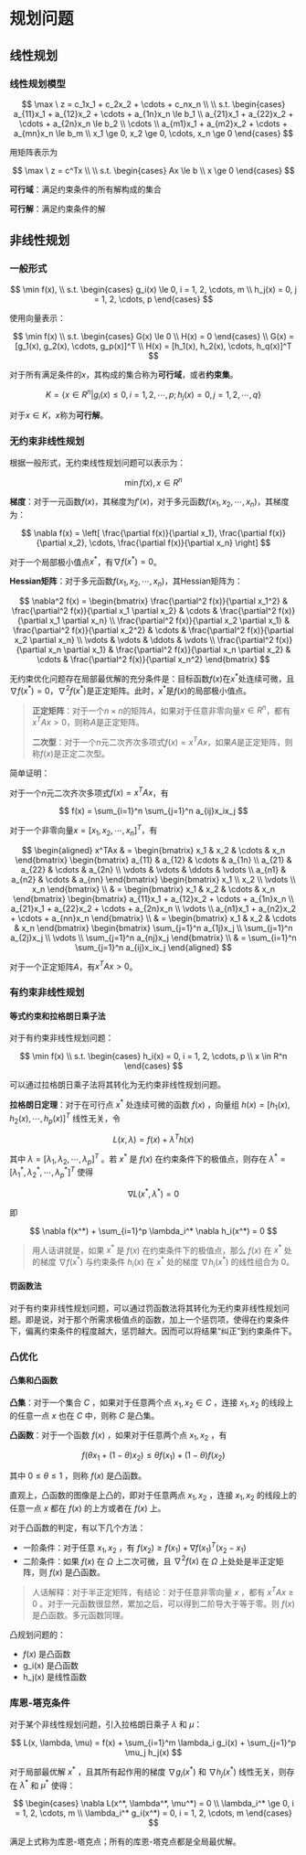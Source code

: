 # 规划问题

## 线性规划

### 线性规划模型

$$
\max \ z = c_1x_1 + c_2x_2 + \cdots + c_nx_n \\
\\
s.t. \begin{cases}
a_{11}x_1 + a_{12}x_2 + \cdots + a_{1n}x_n \le b_1 \\
a_{21}x_1 + a_{22}x_2 + \cdots + a_{2n}x_n \le b_2 \\
\cdots \\
a_{m1}x_1 + a_{m2}x_2 + \cdots + a_{mn}x_n \le b_m \\
x_1 \ge 0, x_2 \ge 0, \cdots, x_n \ge 0
\end{cases}
$$

用矩阵表示为

$$
\max \ z = c^Tx \\
\\
s.t. \begin{cases}
Ax \le b \\
x \ge 0
\end{cases}
$$

**可行域**：满足约束条件的所有解构成的集合

**可行解**：满足约束条件的解

## 非线性规划

### 一般形式

$$
\min f(x), \\
s.t. \begin{cases}
g_i(x) \le 0, i = 1, 2, \cdots, m \\
h_j(x) = 0, j = 1, 2, \cdots, p
\end{cases}
$$

使用向量表示：

$$
\min f(x) \\
s.t. \begin{cases}
G(x) \le 0 \\
H(x) = 0
\end{cases} \\
G(x) = [g_1(x), g_2(x), \cdots, g_p(x)]^T \\
H(x) = [h_1(x), h_2(x), \cdots, h_q(x)]^T
$$

对于所有满足条件的$x$，其构成的集合称为**可行域**，或者**约束集**。

$$ K=\{x \in R^n | g_i(x) \le 0, i=1,2,\cdots,p; h_j(x)=0, j=1,2,\cdots,q\} $$

对于$x \in K$，$x$称为**可行解**。

### 无约束非线性规划

根据一般形式，无约束线性规划问题可以表示为：

$$ \min f(x) , x \in R^n $$

**梯度**：对于一元函数$f(x)$，其梯度为$f'(x)$，对于多元函数$f(x_1, x_2, \cdots, x_n)$，其梯度为：

$$ \nabla f(x) = \left[ \frac{\partial f(x)}{\partial x_1}, \frac{\partial f(x)}{\partial x_2}, \cdots, \frac{\partial f(x)}{\partial x_n} \right] $$

对于一个局部极小值点$x^*$，有$\nabla f(x^*) = 0$。

**Hessian矩阵**：对于多元函数$f(x_1, x_2, \cdots, x_n)$，其Hessian矩阵为：

$$ \nabla^2 f(x) = \begin{bmatrix}
\frac{\partial^2 f(x)}{\partial x_1^2} & \frac{\partial^2 f(x)}{\partial x_1 \partial x_2} & \cdots & \frac{\partial^2 f(x)}{\partial x_1 \partial x_n} \\
\frac{\partial^2 f(x)}{\partial x_2 \partial x_1} & \frac{\partial^2 f(x)}{\partial x_2^2} & \cdots & \frac{\partial^2 f(x)}{\partial x_2 \partial x_n} \\
\vdots & \vdots & \ddots & \vdots \\
\frac{\partial^2 f(x)}{\partial x_n \partial x_1} & \frac{\partial^2 f(x)}{\partial x_n \partial x_2} & \cdots & \frac{\partial^2 f(x)}{\partial x_n^2}
\end{bmatrix} $$

无约束优化问题存在局部最优解的充分条件是：目标函数$f(x)$在$x^*$处连续可微，且$\nabla f(x^*) = 0$，$\nabla^2 f(x^*)$是正定矩阵。此时，$x^*$是$f(x)$的局部极小值点。

> **正定矩阵**：对于一个$n \times n$的矩阵$A$，如果对于任意非零向量$x \in R^n$，都有$x^TAx > 0$，则称$A$是正定矩阵。
>
> **二次型**：对于一个$n$元二次齐次多项式$f(x) = x^TAx$，如果$A$是正定矩阵，则称$f(x)$是正定二次型。

简单证明：

对于一个$n$元二次齐次多项式$f(x) = x^TAx$，有

$$ f(x) = \sum_{i=1}^n \sum_{j=1}^n a_{ij}x_ix_j $$

对于一个非零向量$x = [x_1, x_2, \cdots, x_n]^T$，有

$$
\begin{aligned}
x^TAx & = \begin{bmatrix} x_1 & x_2 & \cdots & x_n \end{bmatrix} \begin{bmatrix} a_{11} & a_{12} & \cdots & a_{1n} \\ a_{21} & a_{22} & \cdots & a_{2n} \\ \vdots & \vdots & \ddots & \vdots \\ a_{n1} & a_{n2} & \cdots & a_{nn} \end{bmatrix} \begin{bmatrix} x_1 \\ x_2 \\ \vdots \\ x_n \end{bmatrix} \\
& = \begin{bmatrix} x_1 & x_2 & \cdots & x_n \end{bmatrix} \begin{bmatrix} a_{11}x_1 + a_{12}x_2 + \cdots + a_{1n}x_n \\ a_{21}x_1 + a_{22}x_2 + \cdots + a_{2n}x_n \\ \vdots \\ a_{n1}x_1 + a_{n2}x_2 + \cdots + a_{nn}x_n \end{bmatrix} \\
& = \begin{bmatrix} x_1 & x_2 & \cdots & x_n \end{bmatrix} \begin{bmatrix} \sum_{j=1}^n a_{1j}x_j \\ \sum_{j=1}^n a_{2j}x_j \\ \vdots \\ \sum_{j=1}^n a_{nj}x_j \end{bmatrix} \\
& = \sum_{i=1}^n \sum_{j=1}^n a_{ij}x_ix_j
\end{aligned}
$$

对于一个正定矩阵$A$，有$x^TAx > 0$。

### 有约束非线性规划

#### 等式约束和拉格朗日乘子法

对于有约束非线性规划问题：

$$ \min f(x) \\
s.t. \begin{cases}
h_i(x) = 0, i = 1, 2, \cdots, p \\
x \in R^n
\end{cases} $$

可以通过拉格朗日乘子法将其转化为无约束非线性规划问题。

**拉格朗日定理**：对于在可行点 $x^*$ 处连续可微的函数 $f(x)$ ，向量组 $h(x) = [h_1(x), h_2(x), \cdots, h_p(x)]^T$ 线性无关，令

$$ L(x, \lambda) = f(x) + \lambda^T h(x) $$

其中 $\lambda = [\lambda_1, \lambda_2, \cdots, \lambda_p]^T$ 。若 $x^*$ 是 $f(x)$ 在约束条件下的极值点，则存在 $\lambda^* = [\lambda_1^*, \lambda_2^*, \cdots, \lambda_p^*]^T$ 使得

$$ \nabla L(x^*, \lambda^*) = 0 $$

即

$$ \nabla f(x^*) + \sum_{i=1}^p \lambda_i^* \nabla h_i(x^*) = 0 $$

> 用人话讲就是，如果 $x^*$ 是 $f(x)$ 在约束条件下的极值点，那么 $f(x)$ 在 $x^*$ 处的梯度 $\nabla f(x^*)$ 与约束条件 $h_i(x)$ 在 $x^*$ 处的梯度 $\nabla h_i(x^*)$ 的线性组合为 $0$。

#### 罚函数法

对于有约束非线性规划问题，可以通过罚函数法将其转化为无约束非线性规划问题。即是说，对于那个所需求极值点的函数，加上一个惩罚项，使得在约束条件下，偏离约束条件的程度越大，惩罚越大。因而可以将结果“纠正”到约束条件下。

### 凸优化

#### 凸集和凸函数

**凸集**：对于一个集合 $C$ ，如果对于任意两个点 $x_1, x_2 \in C$ ，连接 $x_1, x_2$ 的线段上的任意一点 $x$ 也在 $C$ 中，则称 $C$ 是凸集。

**凸函数**：对于一个函数 $f(x)$ ，如果对于任意两个点 $x_1, x_2$ ，有

$$ f(\theta x_1 + (1-\theta)x_2) \le \theta f(x_1) + (1-\theta)f(x_2) $$

其中 $0 \le \theta \le 1$ ，则称 $f(x)$ 是凸函数。

直观上，凸函数的图像是上凸的，即对于任意两点 $x_1, x_2$ ，连接 $x_1, x_2$ 的线段上的任意一点 $x$ 都在 $f(x)$ 的上方或者在 $f(x)$ 上。

对于凸函数的判定，有以下几个方法：

- 一阶条件：对于任意 $x_1, x_2$ ，有 $f(x_2) \ge f(x_1) + \nabla f(x_1)^T(x_2 - x_1)$
- 二阶条件：如果 $f(x)$ 在 $\Omega$ 上二次可微，且 $\nabla^2 f(x)$ 在 $\Omega$ 上处处是半正定矩阵，则 $f(x)$ 是凸函数。

> 人话解释：对于半正定矩阵，有结论：对于任意非零向量 $x$ ，都有 $x^TAx \ge 0$ 。对于一元函数很显然，累加之后，可以得到二阶导大于等于零。则 $f(x)$ 是凸函数。多元函数同理。

凸规划问题的：

- $f(x)$ 是凸函数
- g_i(x) 是凸函数
- h_j(x) 是线性函数

### 库恩-塔克条件

对于某个非线性规划问题，引入拉格朗日乘子 $\lambda$ 和 $\mu$：

$$ L(x, \lambda, \mu) = f(x) + \sum_{i=1}^m \lambda_i g_i(x) + \sum_{j=1}^p \mu_j h_j(x) $$

对于局部最优解 $x^*$ ，且其所有起作用的梯度 $\nabla g_i(x^*)$ 和 $\nabla h_j(x^*)$ 线性无关，则存在 $\lambda^*$ 和 $\mu^*$ 使得：

$$ \begin{cases}
\nabla L(x^*, \lambda^*, \mu^*) = 0 \\
\lambda_i^* \ge 0, i = 1, 2, \cdots, m \\
\lambda_i^* g_i(x^*) = 0, i = 1, 2, \cdots, m
\end{cases} $$

满足上式称为库恩-塔克点；所有的库恩-塔克点都是全局最优解。